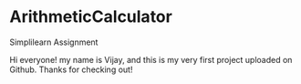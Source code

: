 # ArithmeticCalculator
Simplilearn Assignment

Hi everyone! my name is Vijay, and this is my very first project uploaded on Github.
Thanks for checking out!

